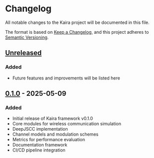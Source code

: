 # Changelog

All notable changes to the Kaira project will be documented in this file.

The format is based on [Keep a Changelog](https://keepachangelog.com/en/1.0.0/),
and this project adheres to [Semantic Versioning](https://semver.org/spec/v2.0.0.html).

## [Unreleased]

### Added

- Future features and improvements will be listed here

## [0.1.0] - 2025-05-09

### Added

- Initial release of Kaira framework v0.1.0
- Core modules for wireless communication simulation
- DeepJSCC implementation
- Channel models and modulation schemes
- Metrics for performance evaluation
- Documentation framework
- CI/CD pipeline integration

[0.1.0]: https://github.com/ipc-lab/kaira/releases/tag/v0.1.0
[unreleased]: https://github.com/ipc-lab/kaira/compare/v0.1.0...HEAD
